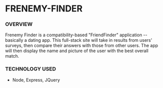 # FRENEMY-FINDER

### OVERVIEW
Frenemy Finder is a compatibility-based "FriendFinder" application -- basically
a dating app. This full-stack site will take in results from users' surveys,
then compare their answers with those from other users. The app will then
display the name and picture of the user with the best overall match.

### TECHNOLOGY USED
* Node, Express, JQuery